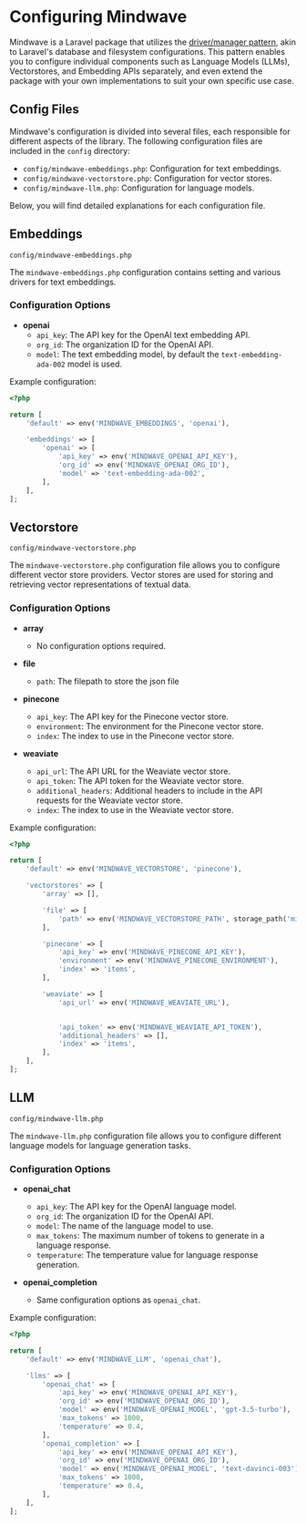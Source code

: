 # Configuring Mindwave

Mindwave is a Laravel package that utilizes
the [driver/manager pattern](https://pineco.de/drivers-and-managers-in-laravel/), akin to Laravel's database and
filesystem configurations. This pattern enables you to configure individual components such as Language Models (LLMs),
Vectorstores, and Embedding APIs separately, and even extend the package with your own implementations to suit your
own specific use case.

## Config Files

Mindwave's configuration is divided into several files, each responsible for different aspects of the library. The
following configuration files are included in the `config` directory:

-   `config/mindwave-embeddings.php`: Configuration for text embeddings.
-   `config/mindwave-vectorstore.php`: Configuration for vector stores.
-   `config/mindwave-llm.php`: Configuration for language models.

Below, you will find detailed explanations for each configuration file.

## Embeddings

```
config/mindwave-embeddings.php
```

The `mindwave-embeddings.php` configuration contains setting and various drivers for text embeddings.

### Configuration Options

-   **openai**
    -   `api_key`: The API key for the OpenAI text embedding API.
    -   `org_id`: The organization ID for the OpenAI API.
    -   `model`: The text embedding model, by default the `text-embedding-ada-002` model is used.

Example configuration:

```php
<?php

return [
    'default' => env('MINDWAVE_EMBEDDINGS', 'openai'),

    'embeddings' => [
        'openai' => [
            'api_key' => env('MINDWAVE_OPENAI_API_KEY'),
            'org_id' => env('MINDWAVE_OPENAI_ORG_ID'),
            'model' => 'text-embedding-ada-002',
        ],
    ],
];
```

## Vectorstore

```
config/mindwave-vectorstore.php
```

The `mindwave-vectorstore.php` configuration file allows you to configure different vector store providers. Vector
stores are used for storing and retrieving vector representations of textual data.

### Configuration Options

-   **array**

    -   No configuration options required.

-   **file**

    -   `path`: The filepath to store the json file

-   **pinecone**

    -   `api_key`: The API key for the Pinecone vector store.
    -   `environment`: The environment for the Pinecone vector store.
    -   `index`: The index to use in the Pinecone vector store.

-   **weaviate**
    -   `api_url`: The API URL for the Weaviate vector store.
    -   `api_token`: The API token for the Weaviate vector store.
    -   `additional_headers`: Additional headers to include in the API requests for the Weaviate vector store.
    -   `index`: The index to use in the Weaviate vector store.

Example configuration:

```php
<?php

return [
    'default' => env('MINDWAVE_VECTORSTORE', 'pinecone'),

    'vectorstores' => [
        'array' => [],

        'file' => [
            'path' => env('MINDWAVE_VECTORSTORE_PATH', storage_path('mindwave/vectorstore.json')),
        ],

        'pinecone' => [
            'api_key' => env('MINDWAVE_PINECONE_API_KEY'),
            'environment' => env('MINDWAVE_PINECONE_ENVIRONMENT'),
            'index' => 'items',
        ],

        'weaviate' => [
            'api_url' => env('MINDWAVE_WEAVIATE_URL'),


            'api_token' => env('MINDWAVE_WEAVIATE_API_TOKEN'),
            'additional_headers' => [],
            'index' => 'items',
        ],
    ],
];
```

## LLM

```
config/mindwave-llm.php
```

The `mindwave-llm.php` configuration file allows you to configure different language models for language generation
tasks.

### Configuration Options

-   **openai_chat**

    -   `api_key`: The API key for the OpenAI language model.
    -   `org_id`: The organization ID for the OpenAI API.
    -   `model`: The name of the language model to use.
    -   `max_tokens`: The maximum number of tokens to generate in a language response.
    -   `temperature`: The temperature value for language response generation.

-   **openai_completion**
    -   Same configuration options as `openai_chat`.

Example configuration:

```php
<?php

return [
    'default' => env('MINDWAVE_LLM', 'openai_chat'),

    'llms' => [
        'openai_chat' => [
            'api_key' => env('MINDWAVE_OPENAI_API_KEY'),
            'org_id' => env('MINDWAVE_OPENAI_ORG_ID'),
            'model' => env('MINDWAVE_OPENAI_MODEL', 'gpt-3.5-turbo'),
            'max_tokens' => 1000,
            'temperature' => 0.4,
        ],
        'openai_completion' => [
            'api_key' => env('MINDWAVE_OPENAI_API_KEY'),
            'org_id' => env('MINDWAVE_OPENAI_ORG_ID'),
            'model' => env('MINDWAVE_OPENAI_MODEL', 'text-davinci-003'),
            'max_tokens' => 1000,
            'temperature' => 0.4,
        ],
    ],
];
```
